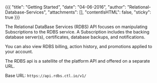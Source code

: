 {{{ "title": "Getting Started",
        "date": "04-06-2016",
        "author": "Relational-Database-Services",
        "attachments": [],
        "contentIsHTML": false,
        "sticky": true
}}}

The Relational DataBase Services (RDBS) API focuses on manipulating Subscriptions to the RDBS service. A Subscription includes the backing database server(s), certificates, database backups, and notifications.

You can also view RDBS billing, action history, and promotions applied to your account.

The RDBS api is a satellite of the platform API and offered on a separate URL.

Base URL: `https://api.rdbs.ctl.io/v1/`

